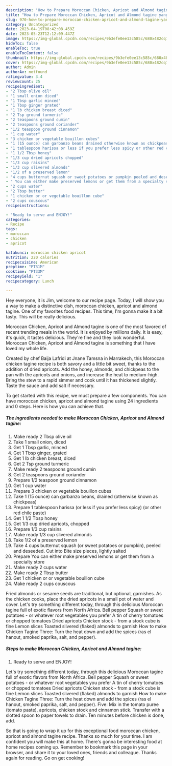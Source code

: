 ```yaml
---
description: "How to Prepare Moroccan Chicken, Apricot and Almond tagine yang Delicious"
title: "How to Prepare Moroccan Chicken, Apricot and Almond tagine yang Delicious"
slug: 970-how-to-prepare-moroccan-chicken-apricot-and-almond-tagine-yang-delicious
category: Uncategorized
date: 2023-04-19T08:42:08.459Z
date: 2023-05-23T12:12:09.447Z
image: https://img-global.cpcdn.com/recipes/9b3efe0ee13c585c/680x482cq70/moroccan-chicken-apricot-and-almond-tagine-recipe-main-photo.jpg
hideToc: false
enableToc: true
enableTocContent: false
thumbnail: https://img-global.cpcdn.com/recipes/9b3efe0ee13c585c/680x482cq70/moroccan-chicken-apricot-and-almond-tagine-recipe-main-photo.jpg
cover: https://img-global.cpcdn.com/recipes/9b3efe0ee13c585c/680x482cq70/moroccan-chicken-apricot-and-almond-tagine-recipe-main-photo.jpg
author: Admin
authorAv: notfound
ratingvalue: 3.4
reviewcount: 25
recipeingredient:
- "2 Tbsp olive oil"
- "1 small onion diced"
- "1 Tbsp garlic minced"
- "1 Tbsp ginger grated"
- "1 lb chicken breast diced"
- "2 Tsp ground turmeric"
- "2 teaspoons ground cumin"
- "2 teaspoons ground coriander"
- "1/2 teaspoon ground cinnamon"
- "1 cup water"
- "3 chicken or vegetable bouillon cubes"
- "1 (15 ounce) can garbanzo beans drained otherwise known as chickpeas"
- "1 tablespoon harissa or less if you prefer less spicy or other red chile paste"
- "1 1/2 Tbsp honey"
- "1/3 cup dried apricots chopped"
- "1/3 cup raisins"
- "1/3 cup slivered almonds"
- "1/2 of a preserved lemon"
- "4 cups butternut squash or sweet potatoes or pumpkin peeled and deseeded Cut into Bite size pieces lightly salted"
- " You can either make preserved lemons or get them from a specialty store"
- "2 cups water"
- "2 Tbsp butter"
- "1 chicken or or vegetable bouillon cube"
- "2 cups couscous"
recipeinstructions:

- "Ready to serve and ENJOY!"
categories:
- Recipe
tags:
- moroccan
- chicken
- apricot

katakunci: moroccan chicken apricot 
nutrition: 220 calories
recipecuisine: American
preptime: "PT31M"
cooktime: "PT33M"
recipeyield: "1"
recipecategory: Lunch

---
```



Hey everyone, it is Jim, welcome to our recipe page. Today, I will show you a way to make a distinctive dish, moroccan chicken, apricot and almond tagine. One of my favorites food recipes. This time, I'm gonna make it a bit tasty. This will be really delicious.

Moroccan Chicken, Apricot and Almond tagine is one of the most favored of recent trending meals in the world. It is enjoyed by millions daily. It is easy, it's quick, it tastes delicious. They're fine and they look wonderful. Moroccan Chicken, Apricot and Almond tagine is something that I have loved my whole life.

Created by chef Baija Lafridi at Jnane Tamsna in Marrakech, this Moroccan chicken tagine recipe is both savory and a little bit sweet, thanks to the addition of dried apricots. Add the honey, almonds, and chickpeas to the pan with the apricots and onions, and increase the heat to medium-high. Bring the stew to a rapid simmer and cook until it has thickened slightly. Taste the sauce and add salt if necessary.


To get started with this recipe, we must prepare a few components. You can have moroccan chicken, apricot and almond tagine using 24 ingredients and 0 steps. Here is how you can achieve that.

<!--inarticleads1-->

##### The ingredients needed to make Moroccan Chicken, Apricot and Almond tagine:

1. Make ready 2 Tbsp olive oil
1. Take 1 small onion, diced
1. Get 1 Tbsp garlic, minced
1. Get 1 Tbsp ginger, grated
1. Get 1 lb chicken breast, diced
1. Get 2 Tsp ground turmeric
1. Make ready 2 teaspoons ground cumin
1. Get 2 teaspoons ground coriander
1. Prepare 1/2 teaspoon ground cinnamon
1. Get 1 cup water
1. Prepare 3 chicken or vegetable bouillon cubes
1. Take 1 (15 ounce) can garbanzo beans, drained (otherwise known as chickpeas)
1. Prepare 1 tablespoon harissa (or less if you prefer less spicy) (or other red chile paste)
1. Get 1 1/2 Tbsp honey
1. Get 1/3 cup dried apricots, chopped
1. Prepare 1/3 cup raisins
1. Make ready 1/3 cup slivered almonds
1. Take 1/2 of a preserved lemon
1. Take 4 cups butternut squash (or sweet potatoes or pumpkin), peeled and deseeded. Cut into Bite size pieces, lightly salted
1. Prepare  You can either make preserved lemons or get them from a specialty store
1. Make ready 2 cups water
1. Make ready 2 Tbsp butter
1. Get 1 chicken or or vegetable bouillon cube
1. Make ready 2 cups couscous


Fried almonds or sesame seeds are traditional, but optional, garnishes. As the chicken cooks, place the dried apricots in a small pot of water and cover. Let&#39;s try something different today, through this delicious Moroccan tagine full of exotic flavors from North Africa. Bell pepper Squash or sweet potatoes - or whatever root vegetables you prefer A tin of cherry tomatoes or chopped tomatoes Dried apricots Chicken stock - from a stock cube is fine Lemon slices Toasted slivered (flaked) almonds to garnish How to make Chicken Tagine Three: Turn the heat down and add the spices (ras el hanout, smoked paprika, salt, and pepper). 

<!--inarticleads2-->

##### Steps to make Moroccan Chicken, Apricot and Almond tagine:


1. Ready to serve and ENJOY!

Let&#39;s try something different today, through this delicious Moroccan tagine full of exotic flavors from North Africa. Bell pepper Squash or sweet potatoes - or whatever root vegetables you prefer A tin of cherry tomatoes or chopped tomatoes Dried apricots Chicken stock - from a stock cube is fine Lemon slices Toasted slivered (flaked) almonds to garnish How to make Chicken Tagine Three: Turn the heat down and add the spices (ras el hanout, smoked paprika, salt, and pepper). Five: Mix in the tomato puree (tomato paste), apricots, chicken stock and cinnamon stick. Transfer with a slotted spoon to paper towels to drain. Ten minutes before chicken is done, add. 

So that is going to wrap it up for this exceptional food moroccan chicken, apricot and almond tagine recipe. Thanks so much for your time. I am confident you will make this at home. There's gonna be interesting food at home recipes coming up. Remember to bookmark this page in your browser, and share it to your loved ones, friends and colleague. Thanks again for reading. Go on get cooking!
